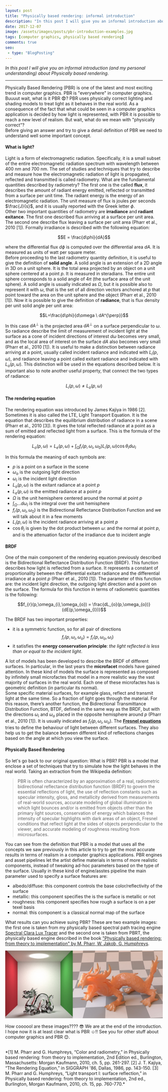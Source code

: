 ```yaml
---
layout: post
title: "Physically based rendering: informal introduction"
description: "In this post I will give you an informal introduction about Physically based rendering."
date: 2017-12-07
image: /assets/images/posts/pbr-introduction-examples.jpg
tags: [computer graphics, physically based rendering]
comments: true
seo:
 - type: "BlogPosting"
---
```


*In this post I will give you an informal introduction (and my personal understanding) about Physically based 
rendering.*

---

Physically Based Rendering (PBR) is one of the latest and most exciting trend in computer graphics. PBR is 
"everywhere" in computer graphics. Buuuut wait, what is it PBR :fearful:? PBR uses physically correct lighting and shading 
models to treat light as it behaves in the real world. 
 As a consequence of the fact that what could be seen in a computer graphics application is decided by how light is represented, with PBR
 it is possible to reach a new level of realism. But wait, what do we mean with "physically correct"?  
Before giving an answer and try to give a detail definition of PBR we need to understand well some important 
concept.
  
  
#### **What is light?**
Light is a form of electromagnetic radiation. Specifically, it is a small subset of the entire electromagnetic
radiation spectrum with wavelength between 400 nm and 700 nm. The set of studies and techniques that try to describe and 
measure how the electromagnetic radiation of light is propagated, reflected and transmitted is called radiometry. What 
are the fundamental quantities described by radiometry? The first one is the called **flux**, it describes the amount
 of radiant energy emitted, reflected or transmitted from a surface per unit time. The radiant energy is the energy 
 of an electromagnetic radiation. The unit measure of flux is joules per seconds $\frac{J}{s}$, and it is usually reported with the Greek letter $\phi$.  
Other two important quantities of radiometry are **irradiance** and **radiant exitance**. The first one described flux 
arriving at a surface per unit area. The second one describe flux leaving a surface per unit area (Pharr et al., 2010 [1]). 
Formally irradiance is described with the following equation:

$$E = \frac{d\phi}{dA}$$

where the differential flux $d\phi$ is computed over the differential area $dA$. It is measured as units of watt
per square meter.  
Before proceeding to the last radiometry quantity definition, it is useful to give the definition of **solid angle**. A 
solid angle is an extension of a 2D angle in 3D on a unit sphere. It is the total area projected by an object on a unit 
sphere centered at a point $p$. It is measured in steradians. The entire unit sphere corresponds to a solid angle of $4\pi$ (the 
surface area of the unit sphere). A solid angle is usually indicated as $\Omega$, but it is possible also to represent 
it with $\omega$, that is the set of all direction vectors anchored at $p$ that point toward the area on the unit 
sphere and the object (Pharr et al., 2010 [1]).
Now it is possible to give the definition of **radiance**, that is flux density per unit solid angle per unit area:

$$L=\frac{d\phi}{d\omega \ dA^{\perp}}$$

In this case $dA^{\perp}$ is the projected area $dA^{\perp}$ on a surface perpendicular to $\omega$. So radiance describe 
the limit of measurement of incident light at the surface as a cone of incident directions of interest ${d\omega}$ becomes 
very small, and as the local area of interest on the surface $dA$ also becomes very small (Pharr et al., 2010 [1]). It is 
useful to make a distinction between radiance arriving at a point, usually called incident radiance and indicated with $L_{i}(p,\omega)$, 
and radiance leaving a point called exitant radiance and indicated with $L_{o}(p,\omega)$. This distinction will be used 
in the equations described below. It is important also to note another useful property, that connect 
the two types of radiance:

$$L_{i}(p,\omega) \neq L_{o}(p,\omega)$$
  
  
#### **The rendering equation**
The rendering equation was introduced by James Kajiya in 1986 [2]. Sometimes it is also called the LTE, Light Transport 
Equation. It is the equation that describes the equilibrium distribution of radiance in a scene (Pharr et al., 2010 [3]). It 
gives the total reflected radiance at a point as a sum of emitted and reflected light from a surface. This is the 
formula of the rendering equation:

$$L_{o}(p,\omega) = L_{e}(p,\omega) + \int_{\Omega}f_{r}(p,\omega_{i},\omega_{0})L_{i}(p,\omega)\cos\theta_{i}d\omega_{i}$$

In this formula the meaning of each symbols are:
* $p$ is a point on a surface in the scene
* $\omega_{o}$ is the outgoing light direction
* $\omega_{i}$ is the incident light direction
* $L_{o}(p,\omega)$ is the exitant radiance at a point $p$
* $L_{e}(p,\omega)$ is the emitted radiance at a point $p$
* $\Omega$ is the unit hemisphere centered around the normal at point $p$
* $\int_{\Omega}...d\omega_{i}$ is the integral over the unit hemisphere
* $f_{r}(p,\omega_{i},\omega_{0})$ is the Bidirectional Reflectance Distribution Function and we will talk about it in a few moments
* $L_{i}(p,\omega)$ is the incident radiance arriving at a point $p$
* $\cos\theta_{i}$ is given by the dot product between 𝜔: and the normal at point $p$, and is the attenuation factor of the 
irradiance due to incident angle
  
  
#### **BRDF**
One of the main component of the rendering equation previously described is the Bidirectional Reflectance Distribution 
Function (BRDF). This function describes how light is reflected from a surface. It represents a constant of proportionality 
between the differential exitant radiance and the differential irradiance at a point $p$ (Pharr et al., 2010 [1]). The 
parameter of this function are: the incident light direction, the outgoing light direction and a point on the surface. 
The formula for this function in terms of radiometric quantities is the following:

$$f_{r}(p,\omega_{i},\omega_{o}) = \frac{dL_{o}(p,\omega_{o})}{dE(p,\omega_{I})}$$

The BRDF has two important properties:
* it is a symmetric function, so for all pair of directions $$f_{r}(p,\omega_{i},\omega_{o}) = f_{r}(p,\omega_{o},\omega_{i})$$
* it satisfies the **energy conservation principle**: *the light reflected is less than or equal to the incident light*.

A lot of models has been developed to describe the BRDF of different surfaces. In particular, in the last years 
the **microfacet** models have gained attention. In these kind of models the surface is represented as composed by 
infinitely small microfactes that model in a more realistic way the vast majority of surfaces in the real world. Each 
one of these microfactes has is geometric definition (in particular its normal).  
Some specific material surfaces, for example glass, reflect and transmit light at the same time. So a fraction of light 
goes through the material. For this reason, there’s another function, the Bidirectional Transmittance Distribution 
Function, BTDF, defined in the same way as the BRDF, but with the directions $\omega_{i}$ and $\omega_{o}$ placed in the 
opposite hemisphere around $p$ (Pharr et al., 2010 [1]). It is usually indicated as $f_{t}(p,\omega_{i},\omega_{o})$.
The **[Fresnel equations](https://en.wikipedia.org/wiki/Fresnel_equations "Fresnel equations")** tries to define the 
behaviour of light between different surfaces. They also help us to get the balance between different kind of reflections 
changes based on the angle at which you view the surface.
  
  
#### **Physically Based Rendering**
So let's go back to our original question: What is PBR?
PBR is a model that enclose a set of techniques that try to simulate how the light behaves in the real world.
Taking an extraction from the Wikipedia definition:

>PBR is often characterized by an approximation of a real, radiometric bidirectional reflectance distribution function 
(BRDF) to govern the essential reflections of light, the use of reflection constants such as specular intensity, gloss, 
and metallicity derived from measurements of real-world sources, accurate modeling of global illumination in which light 
bounces and/or is emitted from objects other than the primary light sources, conservation of energy which balances the 
intensity of specular highlights with dark areas of an object, Fresnel conditions that reflect light at the sides of 
objects perpendicular to the viewer, and accurate modeling of roughness resulting from microsurfaces.

You can see from the definition that PBR is a model that uses all the concepts we saw previously in this article to try 
to get the most accurate results in terms of realism in a computer graphics applications. PBR engines and asset pipelines 
let the artist define materials in terms of more realistic components, instead of tweaking ad-hoc parameters based on the 
type of the surface. Usually in these kind of engine/asstes pipeline the main parameter used to specify a surface features are:

* albedo/diffuse: this component controls the base color/reflectivity of the surface
* metallic: this component specifies the is the surface is metallic or not
* roughness: this component specifies how rough a surface is on a per texel basis
* normal: this component is a classical normal map of the surface

What results can you achieve suing PBR? These are two example images: the first one is taken from my physically based 
spectral path tracing engine [Spectral Clara Lux Tracer](https://github.com/chicio/Spectral-Clara-Lux-Tracer "Spectral Clara Lux Tracer") 
and the second one is taken from PBRT, the physically based engine described in the 
book ["Physically based rendering: from theory to implementation" by M. Pharr, W. Jakob, G. Humphreys](http://www.pbrt.org "Physically based rendering: from theory to implementation by M. Pharr, W. Jakob, G. Humphreys").

![Pbr examples](/assets/images/posts/pbr-introduction-examples.jpg "Pbr examples")

How coooool are these images???? :sunglasses:
We are at the end of the introduction. I hope now it is at least clear what is PBR :relaxed:!! See you for other 
stuff about computer graphics and PBR :blush:.
  
<br/>  
*[1] M. Pharr and G. Humphreys, “Color and radiometry,” in Physically based rendering: from theory to implementation, 2nd Edition ed., Burlington, Massachusetts: Morgan Kaufmann, 2010, ch. 5, pp. 261-297.  
[2] J. T. Kajiya, “The Rendering Equation,” in SIGGRAPH '86, Dallas, 1986, pp. 143-150.  
[3] M. Pharr and G. Humphreys, “Light transport I: surface reflection,” in Physically based rendering: from theory to implementation, 2nd ed., Burlington, Morgan Kaufmann, 2010, ch. 15, pp. 760-770.*
